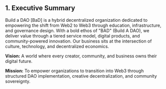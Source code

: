 ## **1\. Executive Summary**

Build a DAO \[BaD\] is a hybrid decentralized organization dedicated to empowering the shift from Web2 to Web3 through education, infrastructure, and governance design. With a bold ethos of "BAD" (Build A DAO), we deliver value through a tiered service model, digital products, and community-powered innovation. Our business sits at the intersection of culture, technology, and decentralized economics.

**Vision:** A world where every creator, community, and business owns their digital future.

**Mission:** To empower organizations to transition into Web3 through structured DAO implementation, creative decentralization, and community sovereignty.

